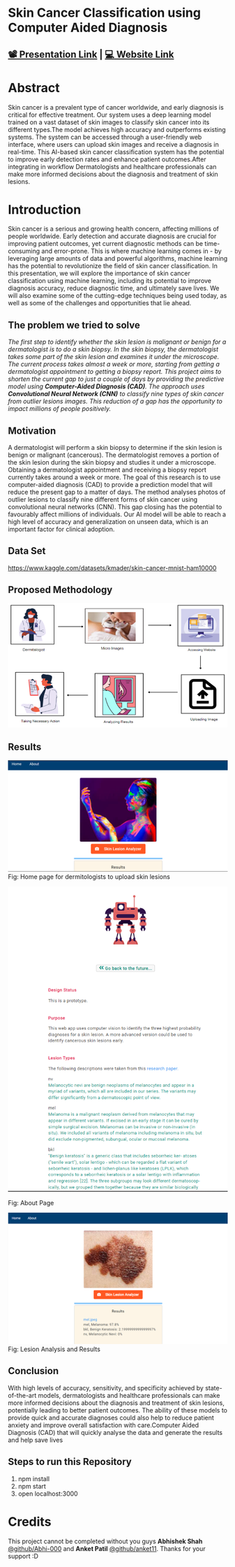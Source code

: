 # Skin Cancer Classification using Computer Aided Diagnosis

## [:film_projector: Presentation Link](https://drive.google.com/file/d/1nW_sdr81doO0MkLUaJE3GxCnLavyh9P_/view?usp=sharing) | [:computer: Website Link](skinvision-ai.onrender.com/)

# Abstract

Skin cancer is a prevalent type of cancer worldwide, and early diagnosis is critical for effective treatment. Our system uses a deep learning model trained on a vast dataset of skin images to classify skin cancer into its different types.The model achieves high accuracy and outperforms existing systems. The system can be accessed through a user-friendly web interface, where users can upload skin images and receive a diagnosis in real-time. This AI-based skin cancer classification system has the potential to improve early detection rates and enhance patient outcomes.After integrating in workflow Dermatologists and healthcare professionals can make more informed decisions about the diagnosis and treatment of skin lesions.

# Introduction

Skin cancer is a serious and growing health concern, affecting millions of people worldwide. Early detection and accurate diagnosis are crucial for improving patient outcomes, yet current diagnostic methods can be time-consuming and error-prone. This is where machine learning comes in - by leveraging large amounts of data and powerful algorithms, machine learning has the potential to revolutionize the field of skin cancer classification. In this presentation, we will explore the importance of skin cancer classification using machine learning, including its potential to improve diagnosis accuracy, reduce diagnostic time, and ultimately save lives. We will also examine some of the cutting-edge techniques being used today, as well as some of the challenges and opportunities that lie ahead.

## The problem we tried to solve

_The first step to identify whether the skin lesion is malignant or benign for a dermatologist is to do a skin biopsy. In the skin biopsy, the dermatologist takes some part of the skin lesion and examines it under the microscope. The current process takes almost a week or more, starting from getting a dermatologist appointment to getting a biopsy report. This project aims to shorten the current gap to just a couple of days by providing the predictive model using **Computer-Aided Diagnosis (CAD)**. The approach uses **Convolutional Neural Network (CNN)** to classify nine types of skin cancer from outlier lesions images. This reduction of a gap has the opportunity to impact millions of people positively._

## Motivation

A dermatologist will perform a skin biopsy to determine if the skin lesion is benign or malignant (cancerous).
The dermatologist removes a portion of the skin lesion during the skin biopsy and studies it under a microscope.
Obtaining a dermatologist appointment and receiving a biopsy report currently takes around a week or more.
The goal of this research is to use computer-aided diagnosis (CAD) to provide a prediction model that will reduce the present gap to a matter of days.
The method analyses photos of outlier lesions to classify nine different forms of skin cancer using convolutional neural networks (CNN). This gap closing has the potential to favourably affect millions of individuals.
Our AI model will be able to reach a high level of accuracy and generalization on unseen data, which is an important factor for clinical adoption.

## Data Set

https://www.kaggle.com/datasets/kmader/skin-cancer-mnist-ham10000

## Proposed Methodology

![methodology](./readme_images/methodology.png)

## Results

![methodology](./readme_images/01.png)
Fig: Home page for dermitologists to upload skin lesions

![methodology](./readme_images/02.png)


Fig: About Page

![methodology](./readme_images/03.png)
Fig: Lesion Analysis and Results

## Conclusion

With high levels of accuracy, sensitivity, and specificity achieved by state-of-the-art models, dermatologists and healthcare professionals can make more informed decisions about the diagnosis and treatment of skin lesions, potentially leading to better patient outcomes. The ability of these models to provide quick and accurate diagnoses could also help to reduce patient anxiety and improve overall satisfaction with care.Computer Aided Diagnosis (CAD) that will quickly analyse the data and generate the results and help save lives

## Steps to run this Repository

1. npm install
2. npm start
3. open localhost:3000

# Credits

This project cannot be completed without you guys **Abhishek Shah** [@github/Abhi-000](https://github.com/Abhi-000) and **Anket Patil** [@github/anket11](https://github.com/anket11). Thanks for your support :D
